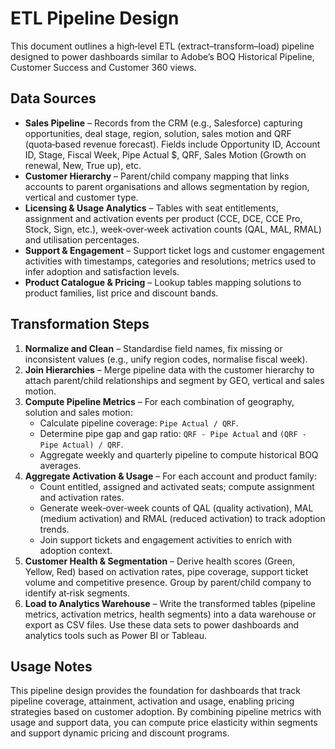 # ETL Pipeline Design

This document outlines a high‑level ETL (extract–transform–load) pipeline designed to power dashboards similar to Adobe’s BOQ Historical Pipeline, Customer Success and Customer 360 views.

## Data Sources

- **Sales Pipeline** – Records from the CRM (e.g., Salesforce) capturing opportunities, deal stage, region, solution, sales motion and QRF (quota‑based revenue forecast). Fields include Opportunity ID, Account ID, Stage, Fiscal Week, Pipe Actual $, QRF, Sales Motion (Growth on renewal, New, True up), etc.
- **Customer Hierarchy** – Parent/child company mapping that links accounts to parent organisations and allows segmentation by region, vertical and customer type.
- **Licensing & Usage Analytics** – Tables with seat entitlements, assignment and activation events per product (CCE, DCE, CCE Pro, Stock, Sign, etc.), week‑over‑week activation counts (QAL, MAL, RMAL) and utilisation percentages.
- **Support & Engagement** – Support ticket logs and customer engagement activities with timestamps, categories and resolutions; metrics used to infer adoption and satisfaction levels.
- **Product Catalogue & Pricing** – Lookup tables mapping solutions to product families, list price and discount bands.

## Transformation Steps

1. **Normalize and Clean** – Standardise field names, fix missing or inconsistent values (e.g., unify region codes, normalise fiscal week).
2. **Join Hierarchies** – Merge pipeline data with the customer hierarchy to attach parent/child relationships and segment by GEO, vertical and sales motion.
3. **Compute Pipeline Metrics** – For each combination of geography, solution and sales motion:
   - Calculate pipeline coverage: `Pipe Actual / QRF`.
   - Determine pipe gap and gap ratio: `QRF - Pipe Actual` and `(QRF - Pipe Actual) / QRF`.
   - Aggregate weekly and quarterly pipeline to compute historical BOQ averages.
4. **Aggregate Activation & Usage** – For each account and product family:
   - Count entitled, assigned and activated seats; compute assignment and activation rates.
   - Generate week‑over‑week counts of QAL (quality activation), MAL (medium activation) and RMAL (reduced activation) to track adoption trends.
   - Join support tickets and engagement activities to enrich with adoption context.
5. **Customer Health & Segmentation** – Derive health scores (Green, Yellow, Red) based on activation rates, pipe coverage, support ticket volume and competitive presence. Group by parent/child company to identify at‑risk segments.
6. **Load to Analytics Warehouse** – Write the transformed tables (pipeline metrics, activation metrics, health segments) into a data warehouse or export as CSV files. Use these data sets to power dashboards and analytics tools such as Power BI or Tableau.

## Usage Notes

This pipeline design provides the foundation for dashboards that track pipeline coverage, attainment, activation and usage, enabling pricing strategies based on customer adoption. By combining pipeline metrics with usage and support data, you can compute price elasticity within segments and support dynamic pricing and discount programs.
